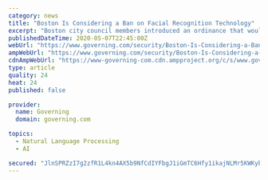 ```yaml
---
category: news
title: "Boston Is Considering a Ban on Facial Recognition Technology"
excerpt: "Boston city council members introduced an ordinance that would ban the city government from using the technology. The ACLU hopes to pass the ordinance before the existing surveillance network is renewed on May 14."
publishedDateTime: 2020-05-07T22:45:00Z
webUrl: "https://www.governing.com/security/Boston-Is-Considering-a-Ban-on-Facial-Recognition-Technology.html"
ampWebUrl: "https://www.governing.com/security/Boston-Is-Considering-a-Ban-on-Facial-Recognition-Technology.html?AMP"
cdnAmpWebUrl: "https://www-governing-com.cdn.ampproject.org/c/s/www.governing.com/security/Boston-Is-Considering-a-Ban-on-Facial-Recognition-Technology.html?AMP"
type: article
quality: 24
heat: 24
published: false

provider:
  name: Governing
  domain: governing.com

topics:
  - Natural Language Processing
  - AI

secured: "JlnSPRZzI7g2zfR1L4kn4AX5b9NfCdIYFbgJ1iGmTC6Hfy1ikajNLMr5KWKyby7KHrIHUywu54jAnDYCez3og9TaETPnx8JBmSg6pz5cBmNaGURcfVjEvcwKcGwZm1Kshx94l58RRekle5uN/o/Jy7X1MtdtZ7BpfVcm6tWj8sIaAxi5283FEWZ22Fc0u0BHtpvDVbwqI9OIgAfzoCFENXWwppcGzGVPFn8YFK89yKSuzi/IvwD9GOMYyh+Pl6KMAOWUL2vi1vH67fRklKbNp1NWFCFhfgeFEt5mjDzpWF34UVdKkh4KY6eitozKDpR6;gGevemgZ/HgbuYngQ6tAAQ=="
---
```


